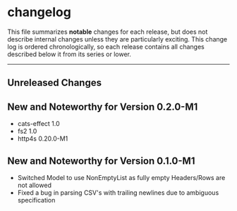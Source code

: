 # changelog

This file summarizes **notable** changes for each release, but does not describe internal changes unless they are particularly exciting. This change log is ordered chronologically, so each release contains all changes described below it from its series or lower.

----

## <a name="Unreleased"></a>Unreleased Changes

## <a name="0.2.0-M1"></a>New and Noteworthy for Version 0.2.0-M1

- cats-effect 1.0
- fs2 1.0
- http4s 0.20.0-M1

## <a name="0.1.0-M1"></a>New and Noteworthy for Version 0.1.0-M1

- Switched Model to use NonEmptyList as fully empty Headers/Rows are not allowed
- Fixed a bug in parsing CSV's with trailing newlines due to ambiguous specification